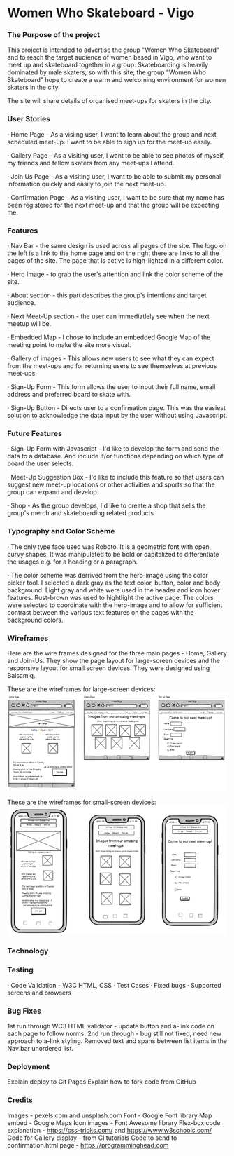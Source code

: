 # Women Who Skateboard - Vigo

### The Purpose of the project

This project is intended to advertise the group "Women Who Skateboard" and to reach the target audience of women based in Vigo, who want to meet up and skateboard together in a group.
Skateboarding is heavily dominated by male skaters, so with this site, the group "Women Who Skateboard" hope to create a warm and welcoming environment for women skaters in the city.

The site will share details of organised meet-ups for skaters in the city.

### User Stories

· Home Page - As a visiing user, I want to learn about the group and next scheduled meet-up. I want to be able to sign up for the meet-up easily.

· Gallery Page - As a visiting user, I want to be able to see photos of myself, my friends and fellow skaters from any meet-ups I attend.

· Join Us Page - As a visiting user, I want to be able to submit my personal information quickly and easily to join the next meet-up.

· Confirmation Page - As a visiting user, I want to be sure that my name has been registered for the next meet-up and that the group will be expecting me.

### Features

· Nav Bar - the same design is used across all pages of the site. The logo on the left is a link to the home page and on the right there are links to all the pages of the site. The page that is active is high-lighted in a different color.

· Hero Image - to grab the user's attention and link the color scheme of the site.

· About section - this part describes the group's intentions and target audience.

· Next Meet-Up section - the user can immediatlely see when the next meetup will be.

· Embedded Map - I chose to include an embedded Google Map of the meeting point to make the site more visual.

· Gallery of images - This allows new users to see what they can expect from the meet-ups and for returning users to see themselves at previous meet-ups.

· Sign-Up Form - This form allows the user to input their full name, email address and preferred board to skate with.

· Sign-Up Button - Directs user to a confirmation page. This was the easiest solution to acknowledge the data input by the user without using Javascript.

### Future Features

· Sign-Up Form with Javascript - I'd like to develop the form and send the data to a database. And include if/or functions depending on which type of board the user selects.

· Meet-Up Suggestion Box - I'd like to include this feature so that users can suggest new meet-up locations or other activities and sports so that the group can expand and develop.

· Shop - As the group develops, I'd like to create a shop that sells the group's merch and skateboarding related products.

### Typography and Color Scheme

· The only type face used was Roboto. It is a geometric font with open, curvy shapes. It was manipulated to be bold or capitalized to differentiate the usages e.g. for a heading or a paragraph.

· The color scheme was derrived from the hero-image using the color picker tool. I selected a dark gray as the text color, button, color and body background. Light gray and white were used in the header and icon hover features. Rust-brown was used to hightlight the active page. The colors were selected to coordinate with the hero-image and to allow for sufficient contrast between the various text features on the pages with the background colors.

### Wireframes

Here are the wire frames designed for the three main pages - Home, Gallery and Join-Us. They show the page layout for large-screen devices and the responsive layout for small screen devices. They were designed using Balsamiq.

These are the wireframes for large-screen devices:
<img src="assets/images/wireframes-desktop.png">

These are the wireframes for small-screen devices:
<img src="assets/images/Wireframes-mobile.png">

### Technology

### Testing

· Code Validation - W3C HTML, CSS
· Test Cases
· Fixed bugs
· Supported screens and browsers

### Bug Fixes

1st run through WC3 HTML validator - update button and a-link code on each page to follow norms.
2nd run through - bug still not fixed, need new approach to a-link styling. Removed text and spans between list items in the Nav bar unordered list.

### Deployment

Explain deploy to Git Pages
Explain how to fork code from GitHub

### Credits

Images - pexels.com and unsplash.com
Font - Google Font library
Map embed - Google Maps
Icon images - Font Awesome library
Flex-box code explanation - https://css-tricks.com/ and https://www.w3schools.com/
Code for Gallery display - from CI tutorials
Code to send to confirmation.html page - https://programminghead.com
